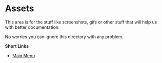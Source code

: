 # Assets

This area is for the stuff like screenshots, gifs or other stuff that will help us with better documentation.

No worries you can ignore this directory with any problem.

**Short Links**

- [Main Menu](https://github.com/mahdymirzade/dotfiles)
